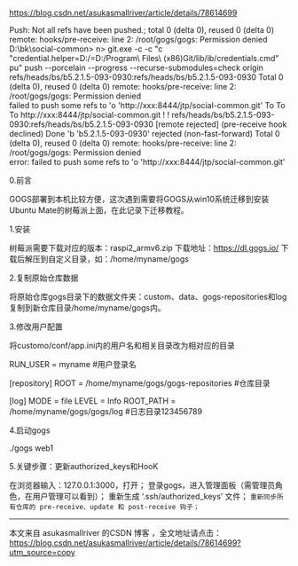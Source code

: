 

https://blog.csdn.net/asukasmallriver/article/details/78614699

Push: Not all refs have been pushed.; total 0 (delta 0), reused 0 (delta 0) remote: hooks/pre-receive: line 2: /root/gogs/gogs: Permission denied
	D:\bk\social-common> n> git.exe -c  -c "c "credential.helper=D:/=D:/Program\ Files\ \(x86\)Git/lib/ib/credentials.cmd" pu" push --porcelain --progress --recurse-submodules=check origin refs/heads/bs/b5.2.1.5-093-0930:refs/heads/bs/b5.2.1.5-093-0930
	Total 0 (delta 0), reused 0 (delta 0)
	remote: hooks/pre-receive: line 2: /root/gogs/gogs: Permission denied        
	failed to push some refs to 'o 'http://xxx:8444/jtp/social-common.git'
	To
	To To http://xxx:8444/jtp/social-common.git
	! 
	! refs/heads/bs/b5.2.1.5-093-0930:refs/heads/bs/b5.2.1.5-093-0930 [remote rejected] (pre-receive hook declined)
	Done
	'b	'b5.2.1.5-093-0930' rejected (non-fast-forward)
	Total 0 (delta 0), reused 0 (delta 0)
	remote: hooks/pre-receive: line 2: /root/gogs/gogs: Permission denied        
	error: failed to push some refs to 'o 'http://xxx:8444/jtp/social-common.git'


0.前言

GOGS部署到本机比较方便，这次遇到需要将GOGS从win10系统迁移到安装Ubuntu Mate的树莓派上面，在此记录下迁移教程。



1.安装

树莓派需要下载对应的版本：raspi2_armv6.zip 
下载地址：https://dl.gogs.io/ 
下载后解压到自定义目录，如：/home/myname/gogs



2.复制原始仓库数据

将原始仓库gogs目录下的数据文件夹：custom、data、gogs-repositories和log复制到新仓库目录/home/myname/gogs内。 


3.修改用户配置

将customo/conf/app.ini内的用户名和相关目录改为相对应的目录



RUN_USER = myname #用户登录名

[repository]
ROOT = /home/myname/gogs/gogs-repositories #仓库目录

[log]
MODE      = file
LEVEL     = Info
ROOT_PATH = /home/myname/gogs/gogs/log #日志目录123456789

4.启动gogs



./gogs web1

5.关键步骤：更新authorized_keys和HooK

在浏览器输入：127.0.0.1:3000，打开； 
登录gogs，进入管理面板（需管理员角色，在用户管理可以看到）； 
重新生成 ‘.ssh/authorized_keys’ 文件； 
`重新同步所有仓库的 pre-receive、update 和 post-receive 钩子；`

---------------------

本文来自 asukasmallriver 的CSDN 博客 ，全文地址请点击：https://blog.csdn.net/asukasmallriver/article/details/78614699?utm_source=copy 